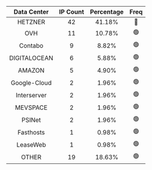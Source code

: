 | Data Center | IP Count | Percentage | Freq |
|:------------:|:--------:|:-----------:|:-----:|
| HETZNER | 42 | 41.18% | 🔴 |
| OVH | 11 | 10.78% | 🟢 |
| Contabo | 9 | 8.82% | 🟢 |
| DIGITALOCEAN | 6 | 5.88% | 🟢 |
| AMAZON | 5 | 4.90% | 🟢 |
| Google-Cloud | 2 | 1.96% | 🟢 |
| Interserver | 2 | 1.96% | 🟢 |
| MEVSPACE | 2 | 1.96% | 🟢 |
| PSINet | 2 | 1.96% | 🟢 |
| Fasthosts | 1 | 0.98% | 🟢 |
| LeaseWeb | 1 | 0.98% | 🟢 |
| OTHER | 19 | 18.63% | 🟢 |